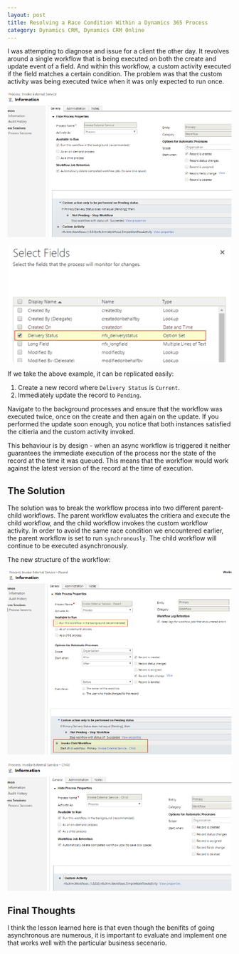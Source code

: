 ```yaml
---
layout: post
title: Resolving a Race Condition Within a Dynamics 365 Process
category: Dynamics CRM, Dynamics CRM Online
---
```


I was attempting to diagnose and issue for a client the other day. It revolves around a single workflow that is being executed on both the create and update event of a field. And within this workflow, a custom activity executed if the field matches a certain condition. The problem was that the custom activity was being executed twice when it was only expected to run once.

![Single Workflow](/images/posts/AsyncWorkflow/10_singleworkflow.png) 

![Workflow Triggger](/images/posts/AsyncWorkflow/20_singleworkflow_trigger.png)

If we take the above example, it can be replicated easily:

1. Create a new record where `Delivery Status` is `Current`.
1. Immediately update the record to `Pending`.

Navigate to the background processes and ensure that the workflow was executed twice, once on the create and then again on the update. If you performed the update soon enough, you notice that both instances satisfied the citieria and the custom activity invoked.

This behaviour is by design - when an async workflow is triggered it neither guarantees the immediate execution of the process nor the state of the record at the time it was queued. This means that the workflow would work against the latest version of the record at the time of execution.

<!--excerpt-->

## The Solution

The solution was to break the workflow process into two different parent-child workflows. The parent workflow evaluates the critiera and execute the child workflow, and the child workflow invokes the custom workflow activity. In order to avoid the same race condition we encountered earlier, the parent workflow is set to run `synchronously`. The child workflow will continue to be executed asynchronously.  

The new structure of the workflow:

![Split Synchronized Parent](/images/posts/AsyncWorkflow/30_SplitSyncParent.png) 

![Split Asynchronized Child](/images/posts/AsyncWorkflow/40_SplitAsyncChild.png) 

## Final Thoughts

I think the lesson learned here is that even though the benifits of going asynchronous are numerous, it is important to evaluate and implement one that works well with the particular business secenario. 
